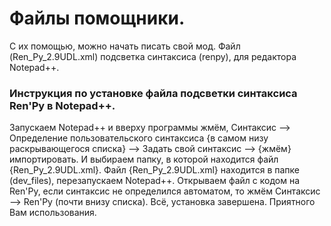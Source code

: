 # Файлы помощники.

С их помощью, можно начать писать свой мод.
Файл (Ren_Py_2.9UDL.xml) подсветка синтаксиса (renpy), для редактора Notepad++.

### Инструкция по установке файла подсветки синтаксиса Ren'Py в Notepad++.

Запускаем Notepad++ и вверху программы жмём, Синтаксис --> Определение пользовательского синтаксиса
{в самом низу раскрывающегося списка} --> Задать свой синтаксис --> {жмём} импортировать.
И выбираем папку, в которой находится файл {Ren_Py_2.9UDL.xml}.
Файл {Ren_Py_2.9UDL.xml} находится в папке (dev_files), перезапускаем Notepad++.
Открываем файл с кодом на Ren'Py, если синтаксис не определился автоматом, то жмём Синтаксис --> Ren'Py (почти внизу списка).
Всё, установка завершена. Приятного Вам использования.
